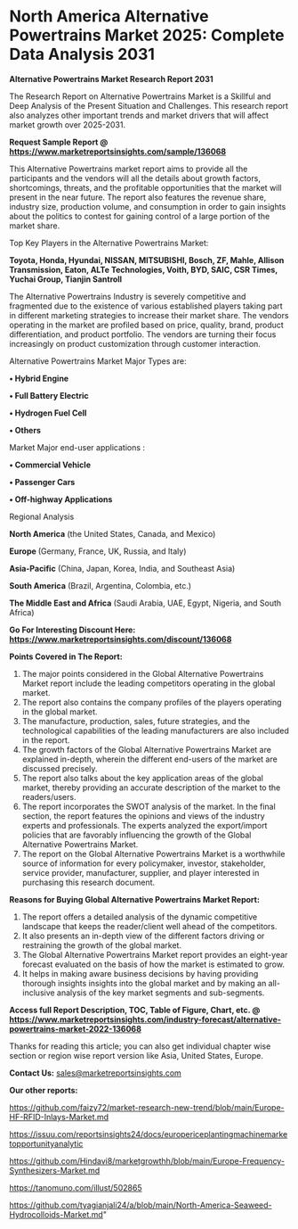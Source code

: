 # North America Alternative Powertrains Market 2025: Complete Data Analysis 2031

<strong>Alternative Powertrains Market Research Report 2031</strong>

The Research Report on Alternative Powertrains Market is a Skillful and Deep Analysis of the Present Situation and Challenges. This research report also analyzes other important trends and market drivers that will affect market growth over 2025-2031.

<strong>Request Sample Report @ <a href=https://www.marketreportsinsights.com/sample/136068>https://www.marketreportsinsights.com/sample/136068</a></strong>

This Alternative Powertrains market report aims to provide all the participants and the vendors will all the details about growth factors, shortcomings, threats, and the profitable opportunities that the market will present in the near future. The report also features the revenue share, industry size, production volume, and consumption in order to gain insights about the politics to contest for gaining control of a large portion of the market share.

Top Key Players in the Alternative Powertrains Market:

<strong>Toyota, Honda, Hyundai, NISSAN, MITSUBISHI, Bosch, ZF, Mahle, Allison Transmission, Eaton, ALTe Technologies, Voith, BYD, SAIC, CSR Times, Yuchai Group, Tianjin Santroll</strong>

The Alternative Powertrains Industry is severely competitive and fragmented due to the existence of various established players taking part in different marketing strategies to increase their market share. The vendors operating in the market are profiled based on price, quality, brand, product differentiation, and product portfolio. The vendors are turning their focus increasingly on product customization through customer interaction.

Alternative Powertrains Market Major Types are:

<strong>• Hybrid Engine

• Full Battery Electric

• Hydrogen Fuel Cell

• Others</strong>

Market Major end-user applications :

<strong>• Commercial Vehicle

• Passenger Cars

• Off-highway Applications</strong>

Regional Analysis

</u><strong><b>North America</b></strong> (the United States, Canada, and Mexico)

<strong><b>Europe </b></strong>(Germany, France, UK, Russia, and Italy)

<strong><b>Asia-Pacific</b></strong> (China, Japan, Korea, India, and Southeast Asia)

<strong><b>South America</b></strong> (Brazil, Argentina, Colombia, etc.)

<strong><b>The Middle East and Africa</b></strong> (Saudi Arabia, UAE, Egypt, Nigeria, and South Africa)

<strong>Go For Interesting Discount Here: <a href=https://www.marketreportsinsights.com/discount/136068>https://www.marketreportsinsights.com/discount/136068</a></strong>

<strong>Points Covered in The Report:</strong>
<ol>
  <li>The major points considered in the Global Alternative Powertrains Market report include the leading competitors operating in the global market.</li>
  <li>The report also contains the company profiles of the players operating in the global market.</li>
  <li>The manufacture, production, sales, future strategies, and the technological capabilities of the leading manufacturers are also included in the report.</li>
  <li>The growth factors of the Global Alternative Powertrains Market are explained in-depth, wherein the different end-users of the market are discussed precisely.</li>
  <li>The report also talks about the key application areas of the global market, thereby providing an accurate description of the market to the readers/users.</li>
  <li>The report incorporates the SWOT analysis of the market. In the final section, the report features the opinions and views of the industry experts and professionals. The experts analyzed the export/import policies that are favorably influencing the growth of the Global Alternative Powertrains Market.</li>
  <li>The report on the Global Alternative Powertrains Market is a worthwhile source of information for every policymaker, investor, stakeholder, service provider, manufacturer, supplier, and player interested in purchasing this research document.</li>
</ol>
<strong>Reasons for Buying Global Alternative Powertrains Market Report:</strong>

<ol>
  <li>The report offers a detailed analysis of the dynamic competitive landscape that keeps the reader/client well ahead of the competitors.</li>
  <li>It also presents an in-depth view of the different factors driving or restraining the growth of the global market.</li>
  <li>The Global Alternative Powertrains Market report provides an eight-year forecast evaluated on the basis of how the market is estimated to grow.</li>
  <li>It helps in making aware business decisions by having providing thorough insights insights into the global market and by making an all-inclusive analysis of the key market segments and sub-segments.</li>
</ol>
<strong>Access full Report Description, TOC, Table of Figure, Chart, etc. @ <a href=https://www.marketreportsinsights.com/industry-forecast/alternative-powertrains-market-2022-136068>https://www.marketreportsinsights.com/industry-forecast/alternative-powertrains-market-2022-136068</a></strong>


Thanks for reading this article; you can also get individual chapter wise section or region wise report version like Asia, United States, Europe.

<strong>Contact Us:</strong>
sales@marketreportsinsights.com

<strong>Our other reports:</strong>

<a href=https://github.com/faizy72/market-research-new-trend/blob/main/Europe-HF-RFID-Inlays-Market.md>https://github.com/faizy72/market-research-new-trend/blob/main/Europe-HF-RFID-Inlays-Market.md</a>

<a href=https://issuu.com/reportsinsights24/docs/europericeplantingmachinemarketopportunityanalytic>https://issuu.com/reportsinsights24/docs/europericeplantingmachinemarketopportunityanalytic</a>

<a href=https://github.com/Hindavi8/marketgrowthh/blob/main/Europe-Frequency-Synthesizers-Market.md>https://github.com/Hindavi8/marketgrowthh/blob/main/Europe-Frequency-Synthesizers-Market.md</a>

<a href=https://tanomuno.com/illust/502865>https://tanomuno.com/illust/502865</a>

<a href=https://github.com/tyagianjali24/a/blob/main/North-America-Seaweed-Hydrocolloids-Market.md>https://github.com/tyagianjali24/a/blob/main/North-America-Seaweed-Hydrocolloids-Market.md</a>"
